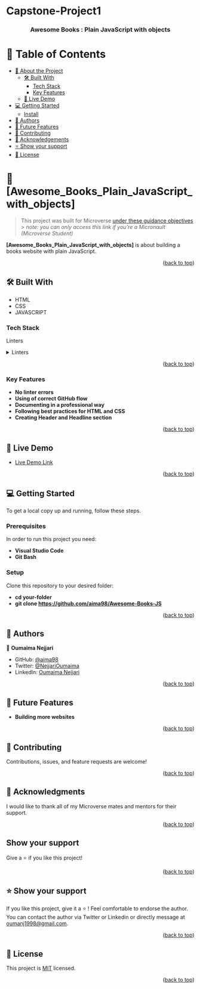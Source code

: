 # Capstone-Project1
<a name="readme-top"></a>

<div align="center">
  <h3><b>Awesome Books : Plain JavaScript with objects</b></h3>
</div>

# 📗 Table of Contents

- [📖 About the Project](#about-project)
  - [🛠 Built With](#built-with)
    - [Tech Stack](#tech-stack)
    - [Key Features](#key-features)
  - [🚀 Live Demo](#live-demo)  
- [💻 Getting Started](#getting-started)
  - [Install](#install)
- [👥 Authors](#authors)
- [🔭 Future Features](#future-features)
- [🤝 Contributing](#contributing)
- [🙏 Acknowledgements](#acknowledgements)
- [⭐️ Show your support](#support)
- [📝 License](#license)

<!-- PROJECT DESCRIPTION -->

# 📖 [Awesome_Books_Plain_JavaScript_with_objects] <a name="about-project"></a>

> This project was built for Microverse [under these guidance objectives](https://github.com/microverseinc/curriculum-javascript/blob/main/books/m1_plain_js_objects_v1_1.md) > _note: you can only access this link if you're a Micronault (Microverse Student)_


**[Awesome_Books_Plain_JavaScript_with_objects]** is about building a books website with plain JavaScript.

<p align="right">(<a href="#readme-top">back to top</a>)</p>

## 🛠 Built With <a name="built-with"></a>
- HTML
- CSS
- JAVASCRIPT

### Tech Stack <a name="tech-stack"></a>
Linters
<details>
  <summary>Linters</summary>
  <summary>Client</summary>
  <ul>
    <li><a>HTML</a></li>
    <li><a>CSS</a></li>
    <li><a>JavaScript</a></li>
  </ul>
</details>

<p align="right">(<a href="#readme-top">back to top</a>)</p>

### Key Features <a name="key-features"></a>

- **No linter errors**
- **Using of correct GitHub flow**
- **Documenting in a professional way**
- **Following best practices for HTML and CSS**
- **Creating Header and Headline section**

<p align="right">(<a href="#readme-top">back to top</a>)</p>

## 🚀 Live Demo <a name="live-demo"></a>

- [Live Demo Link](https://github.com/aima98/Awesome-Books-JS)

<p align="right">(<a href="#readme-top">back to top</a>)</p>

## 💻 Getting Started <a name="getting-started"></a>

To get a local copy up and running, follow these steps.

### Prerequisites

In order to run this project you need:

- **Visual Studio Code**
- **Git Bash**

### Setup

Clone this repository to your desired folder:
- **cd your-folder**
- **git clone https://github.com/aima98/Awesome-Books-JS**

<p align="right">(<a href="#readme-top">back to top</a>)</p>

<!-- AUTHORS -->

## 👥 Authors <a name="authors"></a>

👤 **Oumaima Nejjari**

- GitHub: [@aima98](https://github.com/aima98)
- Twitter: [@NejjariOumaima](https://twitter.com/NejjariOumaima?t=RtmpuP_lmHYVD3EiP4AeMg&s=03)
- LinkedIn: [Oumaima Nejjari](https://www.linkedin.com/in/oumaima-nejjari-375065171/)

<p align="right">(<a href="#readme-top">back to top</a>)</p>

## 🔭 Future Features <a name="future-features"></a>

- **Building more websites**

<p align="right">(<a href="#readme-top">back to top</a>)</p>

<!-- CONTRIBUTING -->

## 🤝 Contributing <a name="contributing"></a>

Contributions, issues, and feature requests are welcome!

<p align="right">(<a href="#readme-top">back to top</a>)</p>

<!-- ACKNOWLEDGEMENTS -->

## 🙏 Acknowledgments <a name="acknowledgements"></a>

I would like to thank all of my Microverse mates and mentors for their support.

<p align="right">(<a href="#readme-top">back to top</a>)</p>

## Show your support

Give a ⭐️ if you like this project!

<p align="right">(<a href="#readme-top">back to top</a>)</p>

## ⭐️ Show your support <a name="support"></a>

If you like this project, give it a ⭐️ ! 
Feel comfortable to endorse the author. You can contact the author via Twitter or Linkedin or directly message at oumanj1998@gmail.com.

<p align="right">(<a href="#readme-top">back to top</a>)</p>

<!-- LICENSE -->

## 📝 License <a name="license"></a>

This project is [MIT](./LICENSE) licensed.

<p align="right">(<a href="#readme-top">back to top</a>)</p>